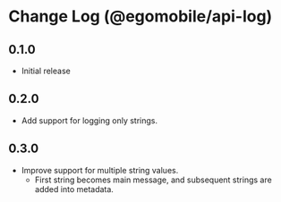# Change Log (@egomobile/api-log)

## 0.1.0

- Initial release

## 0.2.0

- Add support for logging only strings.

## 0.3.0

- Improve support for multiple string values.
    - First string becomes main message, and subsequent strings are added into metadata.